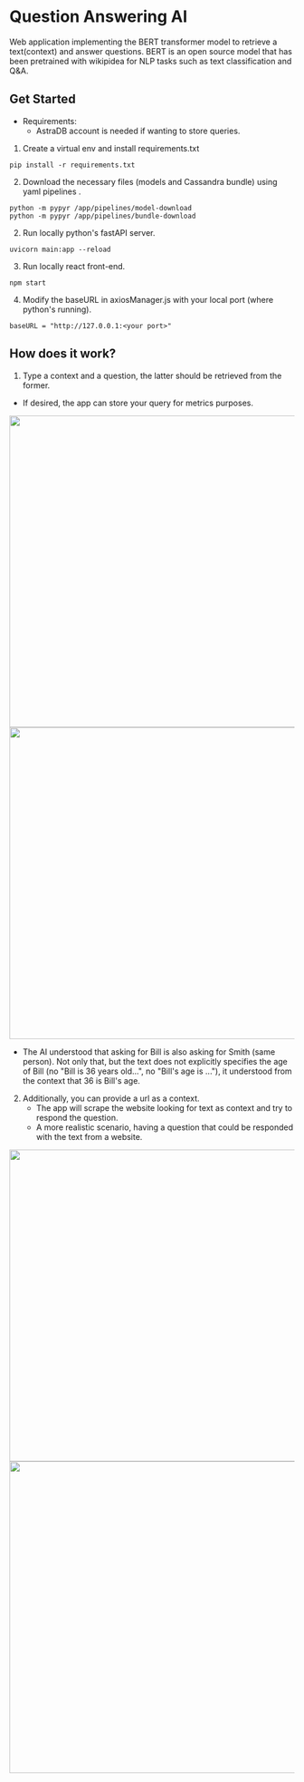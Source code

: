 # Question Answering AI

Web application implementing the BERT transformer model to retrieve a text(context) and answer questions.
BERT is an open source model that has been pretrained with wikipidea for NLP tasks such as text classification and Q&A.

## Get Started
* Requirements:
  * AstraDB account is needed if wanting to store queries.
  
1. Create a virtual env and install requirements.txt
```
pip install -r requirements.txt
```
2. Download the necessary files (models and Cassandra bundle) using yaml pipelines .
```
python -m pypyr /app/pipelines/model-download
python -m pypyr /app/pipelines/bundle-download
```

2. Run locally python's fastAPI server.
```
uvicorn main:app --reload
```
3. Run locally react front-end.
```
npm start
```
4. Modify the baseURL in axiosManager.js with your local port (where python's running).
```
baseURL = "http://127.0.0.1:<your port>"
```


## How does it work?
1. Type a context and a question, the latter should be retrieved from the former.
  * If desired, the app can store your query for metrics purposes.
  
  <p align="center">
   <img src="https://drive.google.com/uc?export=view&id=1x_gUWMIJzEy2UiMvFdMxxEmBYnuDTRPJ"  width="550" height="auto">
    <img src="https://drive.google.com/uc?export=view&id=1OmyXPNkj2dvG5EA6vBoXsbQsp4kt3jrL"  width="550" height="auto">
  </p>
  
  
  * The AI understood that asking for Bill is also asking for Smith (same person). Not only that, but the text does not explicitly specifies the age of Bill (no "Bill is 36 years old...", no "Bill's age is ..."), it understood from the context that 36 is Bill's age.
  
  
2. Additionally, you can provide a url as a context.
    * The app will scrape the website looking for text as context and try to respond the question.
    * A more realistic scenario, having a question that could be responded with the text from a website.

  <p align="center">
   <img src="https://drive.google.com/uc?export=view&id=1GUTLsFWYCa7dTkLD-q46bEKMldYAoA4w"  width="550" height="auto">
  <img src="https://drive.google.com/uc?export=view&id=1XPF0GFbVFpsKEh0afiu7moc_8io8mKFd"  width="550" height="auto">
  </p>

